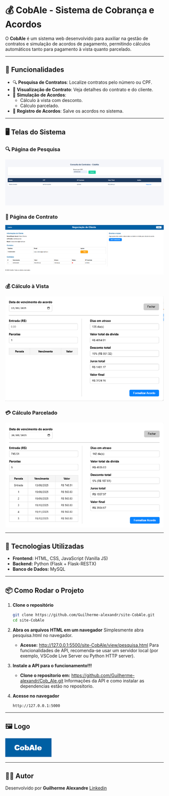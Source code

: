 
# 💰 CobAle - Sistema de Cobrança e Acordos

O **CobAle** é um sistema web desenvolvido para auxiliar na gestão de contratos e simulação de acordos de pagamento, permitindo cálculos automáticos tanto para pagamento à vista quanto parcelado.

---

## 📌 Funcionalidades

- 🔍 **Pesquisa de Contratos**: Localize contratos pelo número ou CPF.
- 📄 **Visualização de Contrato**: Veja detalhes do contrato e do cliente.
- 🧮 **Simulação de Acordos**:
  - Cálculo à vista com desconto.
  - Cálculo parcelado.
- 💾 **Registro de Acordos**: Salve os acordos no sistema.

---

## 🖥️ Telas do Sistema

### 🔍 Página de Pesquisa
![Página de Pesquisa](<pagina de contrato.png>)

### 📄 Página de Contrato
![Página de Contrato](<pagina de pesquisa.png>)

### 💰 Cálculo à Vista
![Cálculo à Vista](<calculo ex. avista.png>)

### 💳 Cálculo Parcelado
![Cálculo Parcelado](<calculo ex. parcelado.png>)

---

## 🚀 Tecnologias Utilizadas

- **Frontend:** HTML, CSS, JavaScript (Vanilla JS)
- **Backend:** Python (Flask + Flask-RESTX)
- **Banco de Dados:** MySQL

---

## 📦 Como Rodar o Projeto

1. **Clone o repositório**
   ```bash
   git clone https://github.com/Guilherme-alexandr/site-CobAle.git
   cd site-CobAle
   ```

2. **Abra os arquivos HTML em um navegador**
   Simplesmente abra pesquisa.html no navegador.
   - **Acesse:** http://127.0.0.1:5500/site-CobAle/view/pesquisa.html 
   Para funcionalidades de API, recomenda-se usar um servidor local (por exemplo, VSCode Live Server ou Python HTTP server).

3. **Instale a API para o funcionamento!!!**
   - **Clone o repositorio em:** https://github.com/Guilherme-alexandr/Cob_Ale.git
   Informações da API e como instalar as dependencias estão no repositorio.

4. **Acesse no navegador**
   ```
   http://127.0.0.1:5000
   ```

---

## 🖼️ Logo
![Logo CobAle](<logo CobAle.png>)

---

## 👨‍💻 Autor
Desenvolvido por **Guilherme Alexandre**
[Linkedin](https://www.linkedin.com/in/guilherme-alexandre002/)

